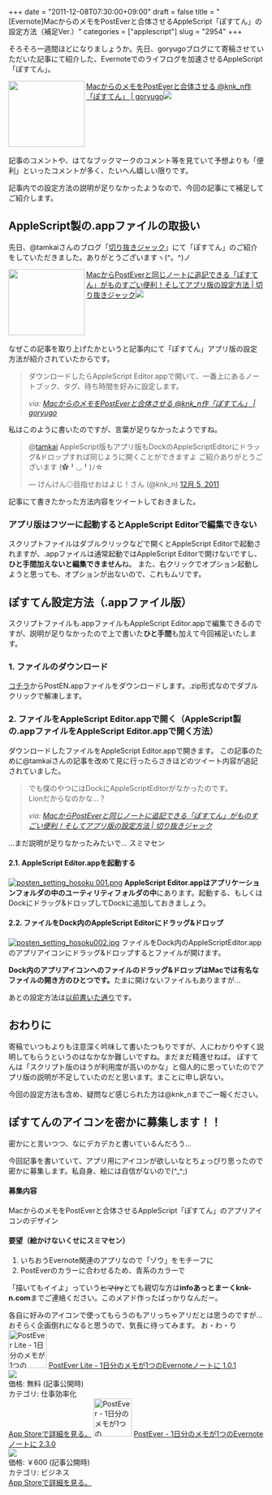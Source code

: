 +++
date = "2011-12-08T07:30:00+09:00"
draft = false
title = "[Evernote]MacからのメモをPostEverと合体させるAppleScript「ぽすてん」の設定方法（補足Ver.）"
categories = ["applescript"]
slug = "2954"
+++

そろそろ一週間ほどになりましょうか。先日、goryugoブログにて寄稿させていただいた記事にて紹介した、Evernoteでのライフログを加速させるAppleScript「ぽすてん」。

<table width="100%"><a href="http://goryugo.com/20111130/knk_n_evernote/" target="_blank"><img class="alignleft" align="left" border="0" src="http://capture.heartrails.com/150x130/shadow?http://goryugo.com/20111130/knk_n_evernote/"  width="150" height="130" /></a><a href="http://goryugo.com/20111130/knk_n_evernote/" target="_blank">MacからのメモをPostEverと合体させる @knk_n作「ぽすてん」 | goryugo</a><a href="http://b.hatena.ne.jp/entry/http://goryugo.com/20111130/knk_n_evernote/" target="_blank"><img border="0" src="http://b.hatena.ne.jp/entry/image/http://goryugo.com/20111130/knk_n_evernote/"  /></a></table>

記事のコメントや、はてなブックマークのコメント等を見ていて予想よりも「便利」といったコメントが多く、たいへん嬉しい限りです。

記事内での設定方法の説明が足りなかったようなので、今回の記事にて補足してご紹介します。<!--more--><h2>AppleScript製の.appファイルの取扱い</h2>
先日、@tamkaiさんのブログ「<a href="http://tamkai.com/blog" target="_blank">切り抜きジャック</a>」にて「ぽすてん」のご紹介をしていただきました。ありがとうございますヽ(^。^)ノ

<table width="100%"><a href="http://tamkai.com/blog/2011/12/05/658" target="_blank"><img class="alignleft" align="left" border="0" src="http://capture.heartrails.com/150x130/shadow?http://tamkai.com/blog/2011/12/05/658"  width="150" height="130" /></a><a href="http://tamkai.com/blog/2011/12/05/658" target="_blank">MacからPostEverと同じノートに追記できる「ぽすてん」がものすごい便利！そしてアプリ版の設定方法 | 切り抜きジャック</a><a href="http://b.hatena.ne.jp/entry/http://tamkai.com/blog/2011/12/05/658" target="_blank"><img border="0" src="http://b.hatena.ne.jp/entry/image/http://tamkai.com/blog/2011/12/05/658"  /></a></table>


なぜこの記事を取り上げたかというと記事内にて「ぽすてん」アプリ版の設定方法が紹介されていたからです。
<blockquote cite="http://goryugo.com/20111130/knk_n_evernote/" title="MacからのメモをPostEverと合体させる @knk_n作「ぽすてん」 | goryugo">
<p>ダウンロードしたらAppleScript Editor.appで開いて、一番上にあるノートブック、タグ、待ち時間を好みに設定します。</p>
<cite>via: <a href="http://goryugo.com/20111130/knk_n_evernote/" target="_blank">MacからのメモをPostEverと合体させる @knk_n作「ぽすてん」 | goryugo</a></cite>
</blockquote>
私はこのように書いたのですが、言葉が足りなかったようですね。

<blockquote class="twitter-tweet" data-in-reply-to="143536398606139392" lang="ja"><p>@<a href="https://twitter.com/tamkai">tamkai</a> AppleScript版もアプリ版もDockのAppleScriptEditorにドラッグ&ドロップすれば同じように開くことができますよ ご紹介ありがとうございます (✿╹◡╹)ﾉ☆</p>&mdash; けんけん◎目指せおはよじ！さん (@knk_n) <a href="https://twitter.com/knk_n/status/143539318789636098" data-datetime="2011-12-05T03:56:55+00:00">12月 5, 2011</a></blockquote>

記事にて書きたかった方法内容をツイートしておきました。

<h3>アプリ版はフツーに起動するとAppleScript Editorで編集できない</h3>
スクリプトファイルはダブルクリックなどで開くとAppleScript Editorで起動されますが、.appファイルは通常起動ではAppleScript Editorで開けないですし、<strong>ひと手間加えないと編集できません</strong>ね。
また、右クリックでオプション起動しようと思っても、オプションが出ないので、これもムリです。


<h2>ぽすてん設定方法（.appファイル版）</h2>
スクリプトファイルも.appファイルもAppleScript Editor.appで編集できるのですが、説明が足りなかったので上で書いた<strong>ひと手間</strong>も加えて今回補足いたします。
<h3>1. ファイルのダウンロード</h3>
<a href="http://knk-n.com.s3-website-ap-northeast-1.amazonaws.com/images/applescript/PostEN.app.zip" target="_blank">コチラ</a>からPostEN.appファイルをダウンロードします。.zip形式なのでダブルクリックで解凍します。

<h3>2. ファイルをAppleScript Editor.appで開く（AppleScript製の.appファイルをAppleScript Editor.appで開く方法）</h3>
ダウンロードしたファイルをAppleScript Editor.appで開きます。
この記事のために@tamkaiさんの記事を改めて見に行ったらさきほどのツイート内容が追記されていました。
<blockquote cite="http://tamkai.com/blog/2011/12/05/658" title="MacからPostEverと同じノートに追記できる「ぽすてん」がものすごい便利！そしてアプリ版の設定方法 | 切り抜きジャック">
<p>でも僕のやつにはDockにAppleScriptEditorがなかったのです。<br>
Lionだからなのかな…？</p>
<cite>via: <a href="http://tamkai.com/blog/2011/12/05/658" target="_blank">MacからPostEverと同じノートに追記できる「ぽすてん」がものすごい便利！そしてアプリ版の設定方法 | 切り抜きジャック</a></cite>
</blockquote>
…まだ説明が足りなかったみたいで… スミマセン

<h4>2.1. AppleScript Editor.appを起動する</h4>
<a href="http://knk-n.com.s3-website-ap-northeast-1.amazonaws.com/images/2011/12/posten_setting_hosoku-001.png" title="Posten setting hosoku 001"><img src="http://knk-n.com.s3-website-ap-northeast-1.amazonaws.com/images/2011/12/posten_setting_hosoku-001.png" title="posten_setting_hosoku 001.png" /></a>
<strong>AppleScript Editor.appはアプリケーションフォルダの中のユーティリティフォルダの中</strong>にあります。起動する、もしくはDockにドラッグ&ドロップしてDockに追加しておきましょう。
<h4>2.2. ファイルをDock内のAppleScript Editorにドラッグ&ドロップ</h4>
<a href="http://knk-n.com.s3-website-ap-northeast-1.amazonaws.com/images/2011/12/posten_setting_hosoku002.jpg" title="Posten setting hosoku002"><img src="http://knk-n.com.s3-website-ap-northeast-1.amazonaws.com/images/2011/12/posten_setting_hosoku002.jpg" title="posten_setting_hosoku002.jpg" /></a>
ファイルをDock内のAppleScriptEditor.appのアプリアイコンにドラッグ&ドロップするとファイルが開けます。

<strong>Dock内のアプリアイコンへのファイルのドラッグ&ドロップはMacでは有名なファイルの開き方のひとつです。</strong>たまに開けないファイルもありますが…

あとの設定方法は<a href="http://goryugo.com/20111130/knk_n_evernote/" target="_blank">以前書いた通り</a>です。

<h2>おわりに</h2>
寄稿でいつもよりも注意深く吟味して書いたつもりですが、人にわかりやすく説明してもらうというのはなかなか難しいですね。まだまだ精進せねば。
ぽすてんは「スクリプト版のほうが利用度が高いのかな」と個人的に思っていたのでアプリ版の説明が不足していたのだと思います。まことに申し訳ない。

今回の設定方法も含め、疑問など感じられた方は@knk_nまでご一報ください。
<h2>ぽすてんのアイコンを密かに募集します！！</h2>
密かにと言いつつ、なにデカデカと書いているんだろう…

今回記事を書いていて、アプリ用にアイコンが欲しいなとちょっぴり思ったので密かに募集します。私自身、絵には自信がないので(^_^;)
<h4>募集内容</h4>
MacからのメモをPostEverと合体させるAppleScript「ぽすてん」のアプリアイコンのデザイン
<h4>要望（絵かけないくせにスミマセン）</h4>
<ol>
<li>いちおうEvernote関連のアプリなので「ゾウ」をモチーフに</li>
<li>PostEverのカラーに合わせるため、青系のカラーで</li>
</ol>
「描いてもイイよ」っていう<del>ヒマ(ry</del>とても親切な方は<strong>infoあっとまーくknk-n.com</strong>までご連絡ください。このメアド作ったばっかりなんだー。

各自に好みのアイコンで使ってもらうのもアリっちゃアリだとは思うのですが…
おそらく企画倒れになると思うので、気長に待ってみます。
お・わ・り
<a href="http://itunes.apple.com/jp/app//id475299083?mt=8&uo=4" target="new"><img class="appstorehelper_appicn" width="75" height="75" src="http://a3.mzstatic.com/us/r1000/077/Purple/d8/d3/aa/mzl.zgcfxszb.png" alt="PostEver Lite - 1日分のメモが1つのEvernoteノートに - Atech inc."></a>
<a href="http://itunes.apple.com/jp/app//id475299083?mt=8&uo=4" target="new">PostEver Lite - 1日分のメモが1つのEvernoteノートに 1.0.1</a><br>
<a href="http://itunes.apple.com/jp/app//id475299083?mt=8&uo=4" target="itunes_store"><img class="appstorehelper_icn" src="http://ax.phobos.apple.com.edgesuite.net/ja_jp/images/web/linkmaker/badge_appstore-sm.gif" ></a><br>
価格: 無料 (記事公開時)<br>
カテゴリ: 仕事効率化<br>
<a href="http://itunes.apple.com/jp/app//id475299083?mt=8&uo=4" target="new">App Storeで詳細を見る。</a>
<a href="http://itunes.apple.com/jp/app//id422023962?mt=8&uo=4" target="new"><img class="appstorehelper_appicn" width="75" height="75" src="http://a1.mzstatic.com/us/r1000/094/Purple/f0/4e/18/mzm.vyucfpva.png" alt="PostEver - 1日分のメモが1つのEvernoteノートに - Atech inc."></a>
<a href="http://itunes.apple.com/jp/app//id422023962?mt=8&uo=4" target="new">PostEver - 1日分のメモが1つのEvernoteノートに 2.3.0</a><br>
<a href="http://itunes.apple.com/jp/app//id422023962?mt=8&uo=4" target="itunes_store"><img class="appstorehelper_icn" src="http://ax.phobos.apple.com.edgesuite.net/ja_jp/images/web/linkmaker/badge_appstore-sm.gif" ></a><br>
価格: &#65509;600 (記事公開時)<br>
カテゴリ: ビジネス<br>
<a href="http://itunes.apple.com/jp/app//id422023962?mt=8&uo=4" target="new">App Storeで詳細を見る。</a>
